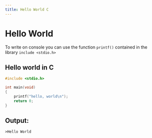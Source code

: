 ```yaml
---
title: Hello World C
---
```


 # Hello World

To write on console you can use the function `printf()` contained in the library `include <stdio.h>`

 ## Hello world in C

 ```C
 #include <stdio.h>

 int main(void)
 {
     printf("hello, world\n");
     return 0;
 }
 ```

 ## Output:
 ```
 >Hello World
 ```